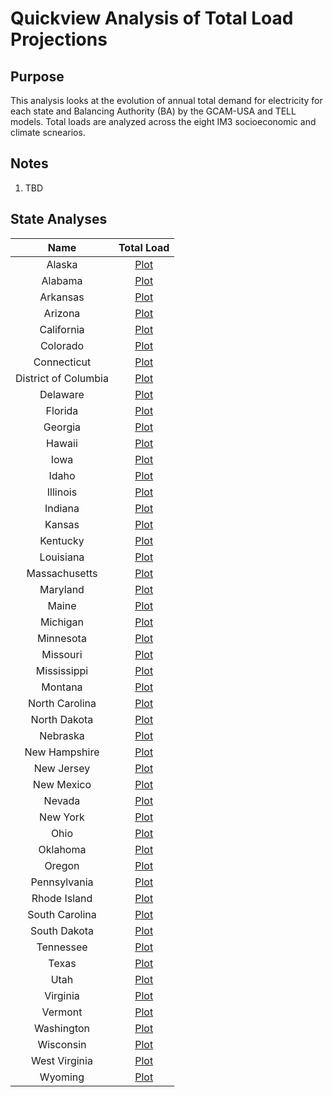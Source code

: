 # Quickview Analysis of Total Load Projections
>
## Purpose
This analysis looks at the evolution of annual total demand for electricity for each state and Balancing Authority (BA) 
by the GCAM-USA and TELL models. Total loads are analyzed across the eight IM3 socioeconomic and climate scnearios.
>
## Notes
>
1. TBD
>
## State Analyses
>
| Name | Total Load |
| :-: | :-: |
| Alaska | [Plot](plots/total_load/AK_Load_Projections.png=250x) |
| Alabama | [Plot](plots/total_load/AL_Load_Projections.png) |
| Arkansas | [Plot](plots/total_load/AR_Load_Projections.png) |
| Arizona | [Plot](plots/total_load/AZ_Load_Projections.png) |
| California | [Plot](plots/total_load/CA_Load_Projections.png) |
| Colorado | [Plot](plots/total_load/CO_Load_Projections.png) |
| Connecticut | [Plot](plots/total_load/CT_Load_Projections.png) |
| District of Columbia | [Plot](plots/total_load/DC_Load_Projections.png) |
| Delaware | [Plot](plots/total_load/DE_Load_Projections.png) |
| Florida | [Plot](plots/total_load/FL_Load_Projections.png) |
| Georgia | [Plot](plots/total_load/GA_Load_Projections.png) |
| Hawaii | [Plot](plots/total_load/HI_Load_Projections.png) |
| Iowa | [Plot](plots/total_load/IA_Load_Projections.png) |
| Idaho | [Plot](plots/total_load/ID_Load_Projections.png) |
| Illinois | [Plot](plots/total_load/IL_Load_Projections.png) |
| Indiana | [Plot](plots/total_load/IN_Load_Projections.png) |
| Kansas | [Plot](plots/total_load/KS_Load_Projections.png) |
| Kentucky | [Plot](plots/total_load/KY_Load_Projections.png) |
| Louisiana | [Plot](plots/total_load/LA_Load_Projections.png) |
| Massachusetts | [Plot](plots/total_load/MA_Load_Projections.png) |
| Maryland | [Plot](plots/total_load/MD_Load_Projections.png) |
| Maine | [Plot](plots/total_load/ME_Load_Projections.png) |
| Michigan | [Plot](plots/total_load/MI_Load_Projections.png) |
| Minnesota | [Plot](plots/total_load/MN_Load_Projections.png) |
| Missouri | [Plot](plots/total_load/MO_Load_Projections.png) |
| Mississippi | [Plot](plots/total_load/MS_Load_Projections.png) |
| Montana | [Plot](plots/total_load/MT_Load_Projections.png) |
| North Carolina | [Plot](plots/total_load/NC_Load_Projections.png) |
| North Dakota | [Plot](plots/total_load/ND_Load_Projections.png) |
| Nebraska | [Plot](plots/total_load/NE_Load_Projections.png) |
| New Hampshire | [Plot](plots/total_load/NH_Load_Projections.png) |
| New Jersey | [Plot](plots/total_load/NJ_Load_Projections.png) |
| New Mexico | [Plot](plots/total_load/NM_Load_Projections.png) |
| Nevada | [Plot](plots/total_load/NV_Load_Projections.png) |
| New York | [Plot](plots/total_load/NY_Load_Projections.png) |
| Ohio | [Plot](plots/total_load/OH_Load_Projections.png) |
| Oklahoma | [Plot](plots/total_load/OK_Load_Projections.png) |
| Oregon | [Plot](plots/total_load/OR_Load_Projections.png) |
| Pennsylvania | [Plot](plots/total_load/PA_Load_Projections.png) |
| Rhode Island | [Plot](plots/total_load/RI_Load_Projections.png) |
| South Carolina | [Plot](plots/total_load/SC_Load_Projections.png) |
| South Dakota | [Plot](plots/total_load/SD_Load_Projections.png) |
| Tennessee | [Plot](plots/total_load/TN_Load_Projections.png) |
| Texas | [Plot](plots/total_load/TX_Load_Projections.png) |
| Utah | [Plot](plots/total_load/UT_Load_Projections.png) |
| Virginia | [Plot](plots/total_load/VA_Load_Projections.png) |
| Vermont | [Plot](plots/total_load/VT_Load_Projections.png) |
| Washington | [Plot](plots/total_load/WA_Load_Projections.png) |
| Wisconsin | [Plot](plots/total_load/WI_Load_Projections.png) |
| West Virginia | [Plot](plots/total_load/WV_Load_Projections.png) |
| Wyoming | [Plot](plots/total_load/WY_Load_Projections.png) |
